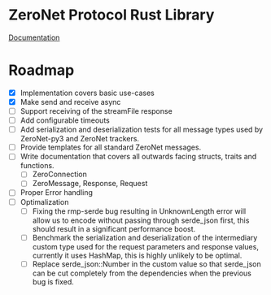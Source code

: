 # ZeroNet Protocol Rust Library
[Documentation](http://localhost:43110/1H3ct93gHL9BgtTnyrqJrkjn4NdociFFTn/doc/zeronet_protocol)


# Roadmap
- [x] Implementation covers basic use-cases
- [x] Make send and receive async
- [ ] Support receiving of the streamFile response
- [ ] Add configurable timeouts
- [ ] Add serialization and deserialization tests for all message types used by ZeroNet-py3 and ZeroNet trackers.
- [ ] Provide templates for all standard ZeroNet messages.
- [ ] Write documentation that covers all outwards facing structs, traits and functions.
	- [ ] ZeroConnection
	- [ ] ZeroMessage, Response, Request
- [ ] Proper Error handling
- [ ] Optimalization
	- [ ] Fixing the rmp-serde bug resulting in UnknownLength error will allow us to encode without passing through serde_json first, this should result in a significant performance boost.
	- [ ] Benchmark the serialization and deserialization of the intermediary custom type used for the request parameters and response values, currently it uses HashMap, this is highly unlikely to be optimal.
	- [ ] Replace serde_json::Number in the custom value so that serde_json can be cut completely from the dependencies when the previous bug is fixed.

